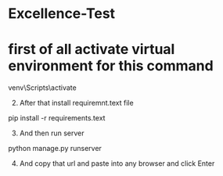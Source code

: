 # Excellence-Test
# first of all activate virtual environment for this command

venv\Scripts\activate

2. After that install requiremnt.text file

pip install -r requirements.text


3. And then run server

python manage.py runserver

4. And copy that url and paste into any browser and click Enter
